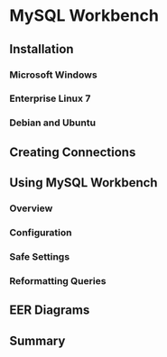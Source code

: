 # MySQL Workbench

## Installation

### Microsoft Windows

### Enterprise Linux 7

### Debian and Ubuntu

## Creating Connections

## Using MySQL Workbench

### Overview

### Configuration

### Safe Settings

### Reformatting Queries

## EER Diagrams

## Summary